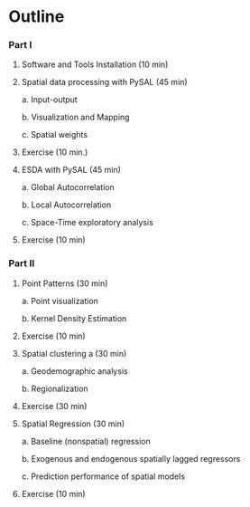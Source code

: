 # Outline

### Part I

1. Software and Tools Installation (10 min)

2. Spatial data processing with PySAL (45 min)

    a. Input-output

    b. Visualization and Mapping

    c. Spatial weights

3. Exercise (10 min.)

4. ESDA with PySAL (45 min)

    a. Global Autocorrelation

    b. Local Autocorrelation

    c. Space-Time exploratory analysis

5. Exercise (10 min)

### Part II

1. Point Patterns (30 min)

   a. Point visualization
 
   b. Kernel Density Estimation

2. Exercise (10 min)

3. Spatial clustering a (30 min)

    a. Geodemographic analysis

    b. Regionalization

4. Exercise (30 min)

5. Spatial Regression (30 min)

    a.  Baseline (nonspatial) regression

    b.  Exogenous and endogenous spatially lagged regressors
    
    c.  Prediction performance of spatial models

6. Exercise (10 min)

